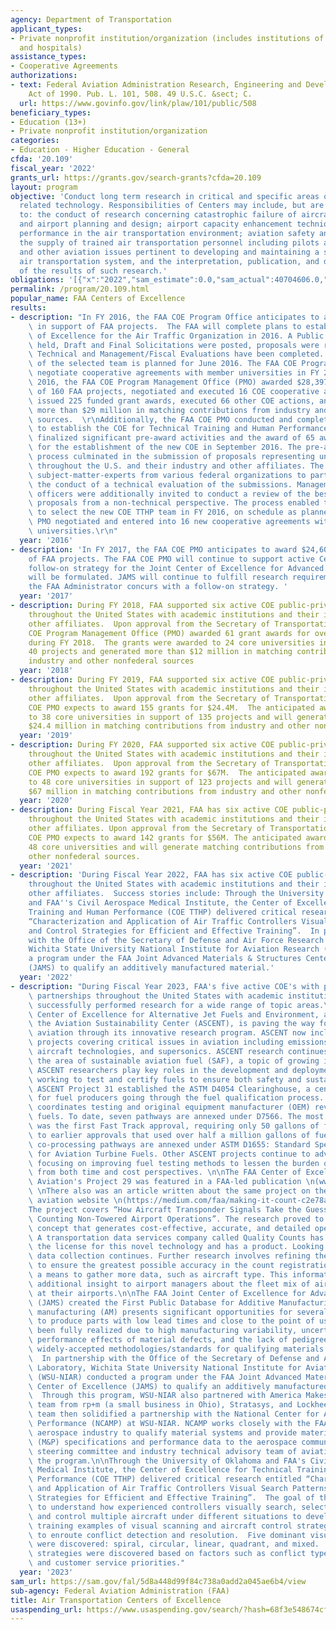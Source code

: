 ```yaml
---
agency: Department of Transportation
applicant_types:
- Private nonprofit institution/organization (includes institutions of higher education
  and hospitals)
assistance_types:
- Cooperative Agreements
authorizations:
- text: Federal Aviation Administration Research, Engineering and Development Authorization
    Act of 1990. Pub. L. 101, 508. 49 U.S.C. &sect; C.
  url: https://www.govinfo.gov/link/plaw/101/public/508
beneficiary_types:
- Education (13+)
- Private nonprofit institution/organization
categories:
- Education - Higher Education - General
cfda: '20.109'
fiscal_year: '2022'
grants_url: https://grants.gov/search-grants?cfda=20.109
layout: program
objective: 'Conduct long term research in critical and specific areas of aviation
  related technology. Responsibilities of Centers may include, but are not limited
  to: the conduct of research concerning catastrophic failure of aircraft; airspace
  and airport planning and design; airport capacity enhancement techniques; human
  performance in the air transportation environment; aviation safety and security;
  the supply of trained air transportation personnel including pilots and mechanics;
  and other aviation issues pertinent to developing and maintaining a safe and efficient
  air transportation system, and the interpretation, publication, and dissemination
  of the results of such research.'
obligations: '[{"x":"2022","sam_estimate":0.0,"sam_actual":40704606.0,"usa_spending_actual":40552683.2},{"x":"2023","sam_estimate":86058335.0,"sam_actual":0.0,"usa_spending_actual":45709413.51},{"x":"2024","sam_estimate":70000000.0,"sam_actual":0.0,"usa_spending_actual":14137256.09}]'
permalink: /program/20.109.html
popular_name: FAA Centers of Excellence
results:
- description: "In FY 2016, the FAA COE Program Office anticipates to award $22,500,000\
    \ in support of FAA projects.  The FAA will complete plans to establish a Center\
    \ of Excellence for the Air Traffic Organization in 2016. A Public Meeting was\
    \ held, Draft and Final Solicitations were posted, proposals were received, and\
    \ Technical and Management/Fiscal Evaluations have been completed.  Announcement\
    \ of the selected team is planned for June 2016. The FAA COE Program Office will\
    \ negotiate cooperative agreements with member universities in FY 2016. In FY\
    \ 2016, the FAA COE Program Management Office (PMO) awarded $28,397,118 in support\
    \ of 160 FAA projects, negotiated and executed 16 COE cooperative agreements,\
    \ issued 225 funded grant awards, executed 66 other COE actions, and generated\
    \ more than $29 million in matching contributions from industry and other non-federal\
    \ sources.  \r\nAdditionally, the FAA COE PMO conducted and completed a competition\
    \ to establish the COE for Technical Training and Human Performance (TTHP) and\
    \ finalized significant pre-award activities and the award of 65 awards in preparation\
    \ for the establishment of the new COE in September 2016. The pre-award competitive\
    \ process culminated in the submission of proposals representing universities\
    \ throughout the U.S. and their industry and other affiliates. The COE PMO invited\
    \ subject-matter-experts from various federal organizations to participate in\
    \ the conduct of a technical evaluation of the submissions. Management and fiscal\
    \ officers were additionally invited to conduct a review of the best qualified\
    \ proposals from a non-technical perspective. The process enabled the FAA Administrator\
    \ to select the new COE TTHP team in FY 2016, on schedule as planned. The COE\
    \ PMO negotiated and entered into 16 new cooperative agreements with the COE core\
    \ universities.\r\n"
  year: '2016'
- description: 'In FY 2017, the FAA COE PMO anticipates to award $24,600,000 in support
    of FAA projects. The FAA COE PMO will continue to support active Centers. The
    follow-on strategy for the Joint Center of Excellence for Advanced Materials (JAMS)
    will be formulated. JAMS will continue to fulfill research requirements until
    the FAA Administrator concurs with a follow-on strategy. '
  year: '2017'
- description: During FY 2018, FAA supported six active COE public-private partnerships
    throughout the United States with academic institutions and their industry and
    other affiliates.  Upon approval from the Secretary of Transportation, the FAA
    COE Program Management Office (PMO) awarded 61 grant awards for over $11.8 million
    during FY 2018.  The grants were awarded to 24 core universities in support of
    40 projects and generated more than $12 million in matching contributions from
    industry and other nonfederal sources
  year: '2018'
- description: During FY 2019, FAA supported six active COE public-private partnerships
    throughout the United States with academic institutions and their industry and
    other affiliates.  Upon approval from the Secretary of Transportation, the FAA
    COE PMO expects to award 155 grants for $24.4M.  The anticipated awards will be
    to 38 core universities in support of 135 projects and will generate more than
    $24.4 million in matching contributions from industry and other nonfederal sources.
  year: '2019'
- description: During FY 2020, FAA supported six active COE public-private partnerships
    throughout the United States with academic institutions and their industry and
    other affiliates.  Upon approval from the Secretary of Transportation, the FAA
    COE PMO expects to award 192 grants for $67M.  The anticipated awards will be
    to 48 core universities in support of 123 projects and will generate more than
    $67 million in matching contributions from industry and other nonfederal sources.
  year: '2020'
- description: During Fiscal Year 2021, FAA has six active COE public-private partnerships
    throughout the United States with academic institutions and their industry and
    other affiliates. Upon approval from the Secretary of Transportation, the FAA
    COE PMO expects to award 142 grants for $56M. The anticipated awards will be to
    48 core universities and will generate matching contributions from industry and
    other nonfederal sources.
  year: '2021'
- description: 'During Fiscal Year 2022, FAA has six active COE public-private partnerships
    throughout the United States with academic institutions and their industry and
    other affiliates.  Success stories include: Through the University of Oklahoma
    and FAA''s Civil Aerospace Medical Institute, the Center of Excellence for Technical
    Training and Human Performance (COE TTHP) delivered critical research entitled
    “Characterization and Application of Air Traffic Controllers Visual Search Patterns
    and Control Strategies for Efficient and Effective Training”.  In partnership
    with the Office of the Secretary of Defense and Air Force Research Laboratory,
    Wichita State University National Institute for Aviation Research (WSU-NIAR) conducted
    a program under the FAA Joint Advanced Materials & Structures Center of Excellence
    (JAMS) to qualify an additively manufactured material.'
  year: '2022'
- description: "During Fiscal Year 2023, FAA's five active COE's with public-private\
    \ partnerships throughout the United States with academic institutions other affiliates\
    \ successfully performed research for a wide range of topic areas.\n\nThe FAA\
    \ Center of Excellence for Alternative Jet Fuels and Environment, also known as\
    \ the Aviation Sustainability Center (ASCENT), is paving the way for sustainable\
    \ aviation through its innovative research program. ASCENT now includes over 80\
    \ projects covering critical issues in aviation including emissions, noise, operations,\
    \ aircraft technologies, and supersonics. ASCENT research continues to advance\
    \ the area of sustainable aviation fuel (SAF), a topic of growing importance.\
    \ ASCENT researchers play key roles in the development and deployment of SAF,\
    \ working to test and certify fuels to ensure both safety and sustainability.\
    \ ASCENT Project 31 established the ASTM D4054 Clearinghouse, a centralized resource\
    \ for fuel producers going through the fuel qualification process. The Clearinghouse\
    \ coordinates testing and original equipment manufacturer (OEM) review of new\
    \ fuels. To date, seven pathways are annexed under D7566. The most recent pathway\
    \ was the first Fast Track approval, requiring only 50 gallons of fuel compared\
    \ to earlier approvals that used over half a million gallons of fuel. Two additional\
    \ co-processing pathways are annexed under ASTM D1655: Standard Specification\
    \ for Aviation Turbine Fuels. Other ASCENT projects continue to advance fuel approval,\
    \ focusing on improving fuel testing methods to lessen the burden of fuel approval\
    \ from both time and cost perspectives. \n\nThe FAA Center of Excellence for General\
    \ Aviation's Project 29 was featured in a FAA-led publication \n(www.faa.gov/news/safety_briefing).\
    \ \nThere also was an article written about the same project on the following\
    \ aviation website \n(https://medium.com/faa/making-it-count-c2e78a40c782). \n\
    The project covers “How Aircraft Transponder Signals Take the Guesswork Out of\
    \ Counting Non-Towered Airport Operations”. The research proved to be a winning\
    \ concept that generates cost-effective, accurate, and detailed operations counts.\
    \ A transportation data services company called Quality Counts has already bought\
    \ the license for this novel technology and has a product. Looking ahead, the\
    \ data collection continues. Further research involves refining the overall process\
    \ to ensure the greatest possible accuracy in the count registration, including\
    \ a means to gather more data, such as aircraft type. This information can provide\
    \ additional insight to airport managers about the fleet mix of aircraft operating\
    \ at their airports.\n\nThe FAA Joint Center of Excellence for Advanced Materials\
    \ (JAMS) created the First Public Database for Additive Manufacturing.  Additive\
    \ manufacturing (AM) presents significant opportunities for several applications\
    \ to produce parts with low lead times and close to the point of use. AM has not\
    \ been fully realized due to high manufacturing variability, uncertainty of the\
    \ performance effects of material defects, and the lack of pedigreed data and\
    \ widely-accepted methodologies/standards for qualifying materials and processes.\
    \  In partnership with the Office of the Secretary of Defense and Air Force Research\
    \ Laboratory, Wichita State University National Institute for Aviation Research\
    \ (WSU-NIAR) conducted a program under the FAA Joint Advanced Materials & Structures\
    \ Center of Excellence (JAMS) to qualify an additively manufactured material.\
    \  Through this program, WSU-NIAR also partnered with America Makes to form a\
    \ team from rp+m (a small business in Ohio), Stratasys, and Lockheed Martin. This\
    \ team then solidified a partnership with the National Center for Advanced Material\
    \ Performance (NCAMP) at WSU-NIAR. NCAMP works closely with the FAA, DoD, and\
    \ aerospace industry to qualify material systems and provide material and process\
    \ (M&P) specifications and performance data to the aerospace community. A government\
    \ steering committee and industry technical advisory team of aviation OEMs supported\
    \ the program.\n\nThrough the University of Oklahoma and FAA's Civil Aerospace\
    \ Medical Institute, the Center of Excellence for Technical Training and Human\
    \ Performance (COE TTHP) delivered critical research entitled “Characterization\
    \ and Application of Air Traffic Controllers Visual Search Patterns and Control\
    \ Strategies for Efficient and Effective Training”.  The goal of this work was\
    \ to understand how experienced controllers visually search, select, compare,\
    \ and control multiple aircraft under different situations to develop concrete\
    \ training examples of visual scanning and aircraft control strategies related\
    \ to enroute conflict detection and resolution.  Five dominant visual search patterns\
    \ were discovered: spiral, circular, linear, quadrant, and mixed.  Other diverse\
    \ strategies were discovered based on factors such as conflict types, sector characteristics,\
    \ and customer service priorities."
  year: '2023'
sam_url: https://sam.gov/fal/5d8a448d99f84c738a0add2a045ae6b4/view
sub-agency: Federal Aviation Administration (FAA)
title: Air Transportation Centers of Excellence
usaspending_url: https://www.usaspending.gov/search/?hash=68f3e548674cff6b1a97d5624b549d3f
---
```

